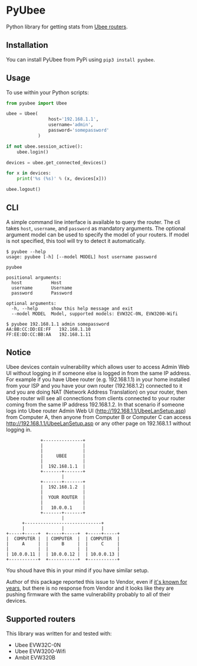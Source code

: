 # PyUbee
Python library for getting stats from [Ubee routers](http://www.ubeeinteractive.com/products).

Installation
------------

You can install PyUbee from PyPi using `pip3 install pyubee`.

Usage
-----

To use within your Python scripts:
```python
from pyubee import Ubee

ubee = Ubee(
                host='192.168.1.1',
                username='admin',
                password='somepassword'
            )

if not ubee.session_active():
    ubee.login()

devices = ubee.get_connected_devices()

for x in devices:
    print('%s (%s)' % (x, devices[x]))

ubee.logout()
```

CLI
---

A simple command line interface is available to query the router. The cli takes `host`, `username`, and `password` as mandatory arguments. The optional argument model can be used to specify the model of your routers. If model is not specified, this tool will try to detect it automatically.
```
$ pyubee --help
usage: pyubee [-h] [--model MODEL] host username password

pyubee

positional arguments:
  host           Host
  username       Username
  password       Password

optional arguments:
  -h, --help     show this help message and exit
  --model MODEL  Model, supported models: EVW32C-0N, EVW3200-Wifi

$ pyubee 192.168.1.1 admin somepassword
AA:BB:CC:DD:EE:FF	192.168.1.10
FF:EE:DD:CC:BB:AA	192.168.1.11
```

Notice
------
Ubee devices contain vulnerability which allows user to access Admin Web UI without logging in if someone else is logged in from the same IP address. For example if you have Ubee router (e.g. 192.168.1.1) in your home installed from your ISP and you have your own router (192.168.1.2) connected to it and you are doing NAT (Network Address Translation) on your router, then Ubee router will see all connections from clients connected to your router coming from the same IP address 192.168.1.2. In that scenario if someone logs into Ubee router Admin Web UI (http://192.168.1.1/UbeeLanSetup.asp) from Computer A, then anyone from Computer B or Computer C can access http://192.168.1.1/UbeeLanSetup.asp or any other page on 192.168.1.1 without logging in.

```
             +---------------+
             |               |
             |               |
             |     UBEE      |
             |               |
             |  192.168.1.1  |
             +-------+-------+
                     |
             +-------+-------+
             |  192.168.1.2  |
             |               |
             |  YOUR ROUTER  |
             |               |
             |   10.0.0.1    |
             +-------+-------+
                     |
      +-----------------------------+
      |              |              |
+-----+-----+  +-----+-----+  +-----+-----+
|  COMPUTER |  | COMPUTER  |  | COMPUTER  |
|     A     |  |     B     |  |     C     |
|           |  |           |  |           |
| 10.0.0.11 |  | 10.0.0.12 |  | 10.0.0.13 |
+-----------+  +-----------+  +-----------+
```

You shoud have this in your mind if you have similar setup.

Author of this package reported this issue to Vendor, even if [it's known for years](https://www.exploit-db.com/exploits/40156), but there is no response from Vendor and it looks like they are pushing firmware with the same vulnerability probably to all of their devices.

Supported routers
-----------------
This library was written for and tested with:

* Ubee EVW32C-0N
* Ubee EVW3200-Wifi
* Ambit EVW320B
